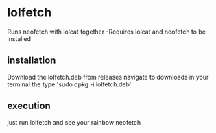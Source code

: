 # lolfetch
Runs neofetch with lolcat together
-Requires lolcat and neofetch to be installed

## installation
Download the lolfetch.deb from releases navigate to downloads in your terminal the type 'sudo dpkg -i lolfetch.deb'

## execution
just run lolfetch and see your rainbow neofetch
